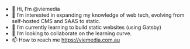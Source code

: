 - 👋 Hi, I’m @viemedia
- 👀 I’m interested in expanding my knowledge of web tech, evolving from self-hosted CMS and SAAS to static.
- 🌱 I’m currently learning to build static websites (using Gatsby)
- 💞️ I’m looking to collaborate on the learning curve.
- 📫 How to reach me https://viemedia.com.au

<!---
viemedia/viemedia is a ✨ special ✨ repository because its `README.md` (this file) appears on your GitHub profile.
You can click the Preview link to take a look at your changes.
--->
